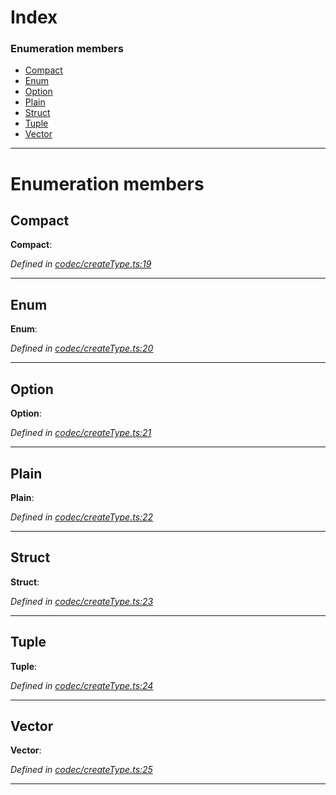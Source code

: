 

# Index

### Enumeration members

* [Compact](_codec_createtype_.typedefinfo.md#compact)
* [Enum](_codec_createtype_.typedefinfo.md#enum)
* [Option](_codec_createtype_.typedefinfo.md#option)
* [Plain](_codec_createtype_.typedefinfo.md#plain)
* [Struct](_codec_createtype_.typedefinfo.md#struct)
* [Tuple](_codec_createtype_.typedefinfo.md#tuple)
* [Vector](_codec_createtype_.typedefinfo.md#vector)

---

# Enumeration members

<a id="compact"></a>

##  Compact

**Compact**: 

*Defined in [codec/createType.ts:19](https://github.com/polkadot-js/api/blob/1ea1f6f/packages/types/src/codec/createType.ts#L19)*

___
<a id="enum"></a>

##  Enum

**Enum**: 

*Defined in [codec/createType.ts:20](https://github.com/polkadot-js/api/blob/1ea1f6f/packages/types/src/codec/createType.ts#L20)*

___
<a id="option"></a>

##  Option

**Option**: 

*Defined in [codec/createType.ts:21](https://github.com/polkadot-js/api/blob/1ea1f6f/packages/types/src/codec/createType.ts#L21)*

___
<a id="plain"></a>

##  Plain

**Plain**: 

*Defined in [codec/createType.ts:22](https://github.com/polkadot-js/api/blob/1ea1f6f/packages/types/src/codec/createType.ts#L22)*

___
<a id="struct"></a>

##  Struct

**Struct**: 

*Defined in [codec/createType.ts:23](https://github.com/polkadot-js/api/blob/1ea1f6f/packages/types/src/codec/createType.ts#L23)*

___
<a id="tuple"></a>

##  Tuple

**Tuple**: 

*Defined in [codec/createType.ts:24](https://github.com/polkadot-js/api/blob/1ea1f6f/packages/types/src/codec/createType.ts#L24)*

___
<a id="vector"></a>

##  Vector

**Vector**: 

*Defined in [codec/createType.ts:25](https://github.com/polkadot-js/api/blob/1ea1f6f/packages/types/src/codec/createType.ts#L25)*

___

